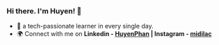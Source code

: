 ### Hi there. I'm Huyen! 👋

- 🌱 a tech-passionate learner in every single day.
- 🌍 Connect with me on **Linkedin - [HuyenPhan](https://www.linkedin.com/in/huyenpln/) | Instagram - [midilac](https://www.instagram.com/mi_di_lac/)**
